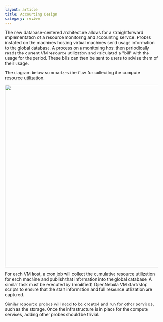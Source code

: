```yaml
---
layout: article
title: Accounting Design
category: review
---
```


The new database-centered architecture allows for a straightforward
implementation of a resource monitoring and accounting service.
Probes installed on the machines hosting virtual machines send usage
information to the global database.  A process on a monitoring host
then periodically reads the current VM resource utilization and
calculated a "bill" with the usage for the period.  These bills can
then be sent to users to advise them of their usage.

The diagram below summarizes the flow for collecting the compute
resource utilization.

<img width="600px" src="http://stratuslab.eu/img/accounting-design.png" />

For each VM host, a cron job will collect the cumulative resource
utilization for each machine and publish that information into the
global database.  A similar task must be executed by (modified)
OpenNebula VM start/stop scripts to ensure that the start information
and full resource utilization are captured.

Similar resource probes will need to be created and run for other
services, such as the storage.  Once the infrastructure is in place
for the compute services, adding other probes should be trivial. 

